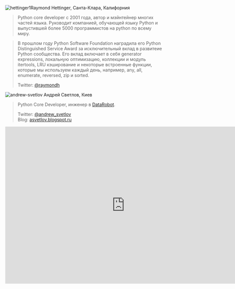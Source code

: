 <a name="Raymond-Hettinger"></a>![hettinger1](http://dropbucket.ru/hettinger1)Raymond Hettinger, Санта-Клара, Калифорния

> Python core developer с 2001 года, автор и мэйнтейнер многих частей языка. Руководит компанией, обучающей языку Python и  выпустившей более 5000  программистов на python по всему миру.

> В прошлом году Python Software Foundation наградила его Python Distinguished Service Award за исключительный вклад в развитеие Python сообщества. Его вклад включает в себя generator expressions, локальную оптимизацию, коллекции и модуль itertools, LRU кэширование и некоторые встроенные функции, которые мы используем каждый день, например, any,
all, enumerate, reversed, zip и sorted.
>
> Twitter: [@raymondh](https://twitter.com/raymondh) 

<a name="andrew-svetlov"></a>![andrew-svetlov](http://dropbucket.ru/pyconru/svetlov) Андрей Светлов, Киев

> Python Core Developer, инженер в [DataRobot](http://www.datarobot.com).
>
> Twitter: [@andrew_svetlov](https://twitter.com/andrew_svetlov)  
> Blog: [asvetlov.blogspot.ru](http://asvetlov.blogspot.ru/)

<iframe src="https://docs.google.com/forms/d/1YYY7epb0LfLrvmxmBthQicmvMgAjpFApH66w6XzokBk/viewform?embedded=true" width="760" height="500" frameborder="0" marginheight="0" marginwidth="0">Загрузка...</iframe>





